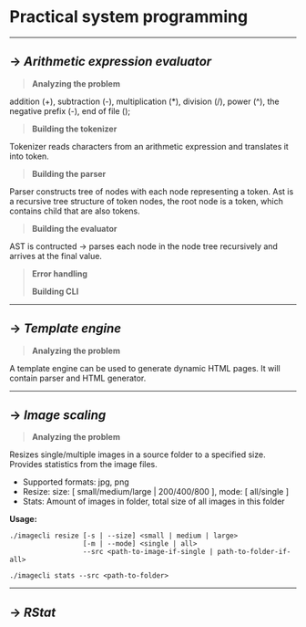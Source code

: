 # Practical system programming
***

## -> _Arithmetic expression evaluator_
> **Analyzing the problem**

addition (+), subtraction (-), multiplication (*), division (/), power (^), the negative prefix (-), end of file ();
>**Building the tokenizer**
> 
Tokenizer reads characters from an arithmetic expression and translates it into token.
> 
>**Building the parser**
> 
Parser constructs tree of nodes with each node representing a token. Ast is a recursive tree structure of token nodes,
the root node is a token, which contains child that are also tokens. 

>**Building the evaluator**
> 
AST is contructed -> parses each node in the node tree recursively and arrives at the final value.
> 
>**Error handling**
> 
>**Building CLI**

***
## -> _Template engine_
>**Analyzing the problem**

A template engine can be used to generate dynamic HTML pages. It will contain parser and HTML generator.

***
## -> _Image scaling_
>**Analyzing the problem**

Resizes single/multiple images in a source folder to a specified size. Provides statistics from the image files.

* Supported formats: jpg, png
* Resize: size: [ small/medium/large | 200/400/800 ], mode: [ all/single ] 
* Stats: Amount of images in folder, total size of all images in this folder

**Usage:**
```
./imagecli resize [-s | --size] <small | medium | large>
                  [-m | --mode] <single | all>
                  --src <path-to-image-if-single | path-to-folder-if-all>
                  
./imagecli stats --src <path-to-folder>
```

***
## -> _RStat_